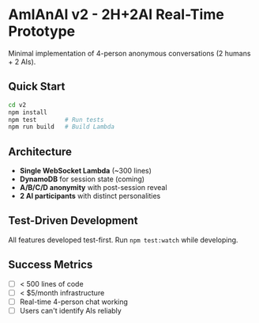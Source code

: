 # AmIAnAI v2 - 2H+2AI Real-Time Prototype

Minimal implementation of 4-person anonymous conversations (2 humans + 2 AIs).

## Quick Start

```bash
cd v2
npm install
npm test        # Run tests
npm run build   # Build Lambda
```

## Architecture

- **Single WebSocket Lambda** (~300 lines)
- **DynamoDB** for session state (coming)
- **A/B/C/D anonymity** with post-session reveal
- **2 AI participants** with distinct personalities

## Test-Driven Development

All features developed test-first. Run `npm test:watch` while developing.

## Success Metrics

- [ ] < 500 lines of code
- [ ] < $5/month infrastructure
- [ ] Real-time 4-person chat working
- [ ] Users can't identify AIs reliably